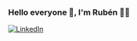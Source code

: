 ### **Hello everyone** 👋, I'm Rubén 👨‍💻

[![LinkedIn](https://mi-url-de-imagen.com/icono-linkedin.png)](https://www.linkedin.com/in/ruben-prieto-serrano/)
